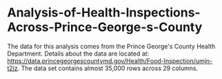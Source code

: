 # Analysis-of-Health-Inspections-Across-Prince-George-s-County

The data for this analysis comes from the Prince George's County Health Department. 
Details about the data are located at: https://data.princegeorgescountymd.gov/Health/Food-Inspection/umjn-t2iz. 
The data set contains almost 35,000 rows across 29 columns. 
